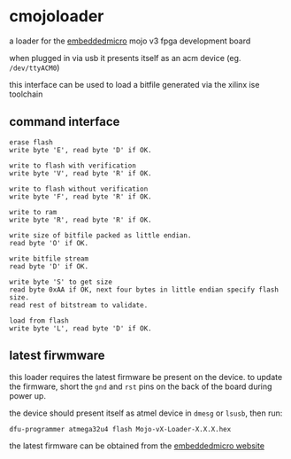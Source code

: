 # cmojoloader

a loader for the [embeddedmicro](https://embeddedmicro.com) mojo v3 fpga development board

when plugged in via usb it presents itself as an acm device (eg. `/dev/ttyACM0`)

this interface can be used to load a bitfile generated via the xilinx ise toolchain

## command interface 
~~~~
erase flash
write byte 'E', read byte 'D' if OK.

write to flash with verification
write byte 'V', read byte 'R' if OK.

write to flash without verification
write byte 'F', read byte 'R' if OK.

write to ram
write byte 'R', read byte 'R' if OK.

write size of bitfile packed as little endian.
read byte 'O' if OK.

write bitfile stream
read byte 'D' if OK.

write byte 'S' to get size
read byte 0xAA if OK, next four bytes in little endian specify flash size.
read rest of bitstream to validate.

load from flash
write byte 'L', read byte 'D' if OK.
~~~~

## latest firwmware
this loader requires the latest firmware be present on the device.
to update the firmware, short the `gnd` and `rst` pins on the back of the board during power up.

the device should present itself as atmel device in `dmesg` or `lsusb`, then run:

`dfu-programmer atmega32u4 flash Mojo-vX-Loader-X.X.X.hex`

the latest firmware can be obtained from the [embeddedmicro website](https://embeddedmicro.com/tutorials/mojo-software-and-updates/updating-the-mojo)


